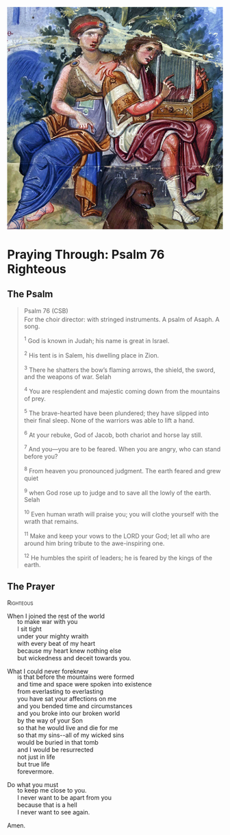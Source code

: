 <img class="intro-right" src="../images/art-paris-psalter.jpg">

<style>
  li {list-style-type: none;}
  p + ul {
    margin-top: -18px;
}
</style>

# Praying Through: Psalm 76 Righteous

## The Psalm

>Psalm 76 (CSB)  
><sup></sup> For the choir director: with stringed instruments. A psalm of Asaph. A song. 
>
><sup>1</sup> God is known in Judah; his name is great in Israel. 
>
><sup>2</sup> His tent is in Salem, his dwelling place in Zion. 
>
><sup>3</sup> There he shatters the bow’s flaming arrows, the shield, the sword, and the weapons of war. Selah 
>
><sup>4</sup> You are resplendent and majestic coming down from the mountains of prey. 
>
><sup>5</sup> The brave-hearted have been plundered; they have slipped into their final sleep. None of the warriors was able to lift a hand. 
>
><sup>6</sup> At your rebuke, God of Jacob, both chariot and horse lay still. 
>
><sup>7</sup> And you—you are to be feared. When you are angry, who can stand before you? 
>
><sup>8</sup> From heaven you pronounced judgment. The earth feared and grew quiet 
>
><sup>9</sup> when God rose up to judge and to save all the lowly of the earth. Selah 
>
><sup>10</sup> Even human wrath will praise you; you will clothe yourself with the wrath that remains. 
>
><sup>11</sup> Make and keep your vows to the LORD your God; let all who are around him bring tribute to the awe-inspiring one. 
>
><sup>12</sup> He humbles the spirit of leaders; he is feared by the kings of the earth.

## The Prayer

<div style="font-variant: small-caps;">
Righteous
</div>

When I joined the rest of the world  
* to make war with you  
* I sit tight  
* under your mighty wraith  
* with every beat of my heart  
* because my heart knew nothing else  
* but wickedness and deceit towards you.

What I could never foreknew  
* is that before the mountains were formed  
* and time and space were spoken into existence  
* from everlasting to everlasting  
* you have sat your affections on me  
* and you bended time and circumstances  
* and you broke into our broken world  
* by the way of your Son  
* so that he would live and die for me  
* so that my sins--all of my wicked sins  
* would be buried in that tomb  
* and I would be resurrected  
* not just in life  
* but true life  
* forevermore.

Do what you must  
* to keep me close to you.
* I never want to be apart from you  
* because that is a hell  
* I never want to see again.

Amen.
